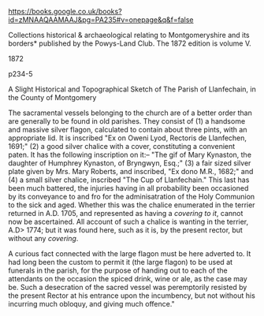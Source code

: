 https://books.google.co.uk/books?id=zMNAAQAAMAAJ&pg=PA235#v=onepage&q&f=false

Collections historical & archaeological relating to Montgomeryshire and its borders* published by the Powys-Land Club. The 1872 edition is volume V.

1872

p234-5

A Slight Historical and Topographical Sketch of The Parish of Llanfechain, in the County of Montgomery

The sacramental vessels belonging to the church are of a better order than are generally to be found in old parishes. They consist of (1) a handsome and massive silver flagon, calculated to contain about three pints, with an appropriate lid. It is inscribed "Ex on Oweni Lyod, Rectoris de Llanfechen, 1691;" (2) a good silver chalice with a cover, constituting a convenient paten. It has the following inscription on it:– "The gif of Mary Kynaston, the daughter of Humphrey Kynaston, of Bryngwyn, Esq.;" (3) a fair sized silver plate given by Mrs. Mary Roberts, and inscribed, "Ex dono M.R., 1682;" and (4) a small silver chalice, inscribed "The Cup of Llanfechain." This last has been much battered, the injuries having in all probability been occasioned by its conveyance to and fro for the adminisatration of the Holy Communion to the sick and aged. Whether this was the chalice enumerated in the terrier returned in A.D. 1705, and represented as having a *covering to it*, cannot now be ascertained. All account of such a chalice is wanting in the terrier, A.D> 1774; but it was found here, such as it is, by the present rector, but without any *covering*.

A curious fact connected with the large flagon must be here adverted to. It had long been the custom to permit it (the large flagon) to be used at funerals in the parish, for the purpose of handing out to each of the attendants on the occasion the spiced drink, wine or ale, as the case may be. Such a desecration of the sacred vessel was peremptorily resisted by the present Rector at his entrance upon the incumbency, but not without his incurring much obloquy, and giving much offence."
